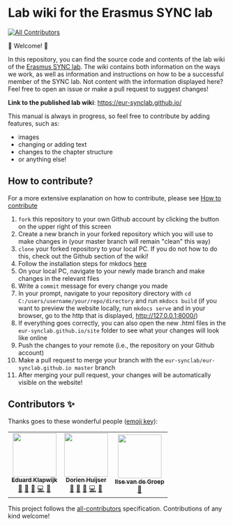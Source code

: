 # Lab wiki for the Erasmus SYNC lab
<!-- ALL-CONTRIBUTORS-BADGE:START - Do not remove or modify this section -->
[![All Contributors](https://img.shields.io/badge/all_contributors-3-orange.svg?style=flat-square)](#contributors-)
<!-- ALL-CONTRIBUTORS-BADGE:END -->

:tada: Welcome! :tada:

In this repository, you can find the source code and contents of the lab wiki of the [Erasmus SYNC lab](https://erasmus-synclab.nl/). The wiki contains both information on the ways we work, as well as information and instructions on how to be a successful member of the SYNC lab. Not content with the information displayed here? 
Feel free to open an issue or make a pull request to suggest changes! 

**Link to the published lab wiki**: https://eur-synclab.github.io/

This manual is always in progress, so feel free to contribute by adding features, such as:
- images
- changing or adding text
- changes to the chapter structure
- or anything else!

## How to contribute?
For a more extensive explanation on how to contribute, please see [How to contribute](https://github.com/eur-synclab/eur-synclab.github.io/blob/master/docs/welcome/contribute.md)

1. `fork` this repository to your own Github account by clicking the button on the upper right of this screen
2. Create a new branch in your forked repository which you will use to make changes in (your master branch will remain "clean" this way)
3. `clone` your forked repository to your local PC. If you do not how to do this, check out the Github section of the wiki!
4. Follow the installation steps for mkdocs [here](https://www.mkdocs.org/#installation)
5. On your local PC, navigate to your newly made branch and make changes in the relevant files
6. Write a `commit` message for every change you made
7. In your prompt, navigate to your repository directory with `cd C:/users/username/your/repo/directory` and run `mkdocs build` (if you want to preview the website locally, run `mkdocs serve` and in your browser, go to the http that is displayed, http://127.0.0.1:8000/)
8. If everything goes correctly, you can also open the new .html files in the `eur-synclab.github.io/site` folder to see what your changes will look like online
9. Push the changes to your remote (i.e., the repository on your Github account)
10. Make a pull request to merge your branch with the `eur-synclab/eur-synclab.github.io master` branch
11. After merging your pull request, your changes will be automatically visible on the website!

## Contributors ✨

Thanks goes to these wonderful people ([emoji key](https://allcontributors.org/docs/en/emoji-key)):

<!-- ALL-CONTRIBUTORS-LIST:START - Do not remove or modify this section -->
<!-- prettier-ignore-start -->
<!-- markdownlint-disable -->
<table>
  <tr>
    <td align="center"><a href="https://erasmus-synclab.nl/"><img src="https://avatars1.githubusercontent.com/u/41283173?v=4" width="100px;" alt=""/><br /><sub><b>Eduard Klapwijk</b></sub></a><br /><a href="#projectManagement-eduardklap" title="Project Management">📆</a> <a href="#maintenance-eduardklap" title="Maintenance">🚧</a> <a href="#ideas-eduardklap" title="Ideas, Planning, & Feedback">🤔</a> <a href="https://github.com/eur-synclab/sync-wiki/commits?author=eduardklap" title="Code">💻</a> <a href="https://github.com/eur-synclab/sync-wiki/commits?author=eduardklap" title="Documentation">📖</a></td>
    <td align="center"><a href="https://github.com/DorienHuijser"><img src="https://avatars1.githubusercontent.com/u/58177697?v=4" width="100px;" alt=""/><br /><sub><b>Dorien Huijser</b></sub></a><br /><a href="#projectManagement-DorienHuijser" title="Project Management">📆</a> <a href="#maintenance-DorienHuijser" title="Maintenance">🚧</a> <a href="#ideas-DorienHuijser" title="Ideas, Planning, & Feedback">🤔</a> <a href="https://github.com/eur-synclab/sync-wiki/commits?author=DorienHuijser" title="Code">💻</a> <a href="https://github.com/eur-synclab/sync-wiki/commits?author=DorienHuijser" title="Documentation">📖</a></td>
    <td align="center"><a href="http://ilsevandegroep.nl"><img src="https://avatars2.githubusercontent.com/u/58523978?v=4" width="100px;" alt=""/><br /><sub><b>Ilse van de Groep</b></sub></a><br /><a href="https://github.com/eur-synclab/sync-wiki/commits?author=ilsevandegroep" title="Documentation">📖</a></td>
  </tr>
</table>

<!-- markdownlint-enable -->
<!-- prettier-ignore-end -->
<!-- ALL-CONTRIBUTORS-LIST:END -->

This project follows the [all-contributors](https://github.com/all-contributors/all-contributors) specification. Contributions of any kind welcome!
